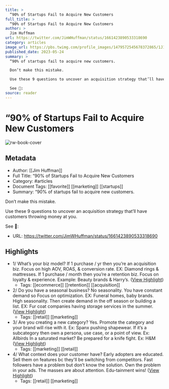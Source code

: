 ```yaml
---
title: >
  “90% of Startups Fail to Acquire New Customers
full_title: >
  “90% of Startups Fail to Acquire New Customers
author: >
  Jim Huffman
url: https://twitter.com/JimWHuffman/status/1661423890533318690
category: articles
image_url: https://pbs.twimg.com/profile_images/1479572545678372865/1J10HuXx.jpg
published_date: 2023-05-24
summary: >
  “90% of startups fail to acquire new customers.

  Don’t make this mistake.

  Use these 9 questions to uncover an acquisition strategy that’ll have customers throwing money at you.

  See 🧵:
source: reader
---
```

# “90% of Startups Fail to Acquire New Customers

![rw-book-cover](https://pbs.twimg.com/profile_images/1479572545678372865/1J10HuXx.jpg)

## Metadata
- Author: [[Jim Huffman]]
- Full Title: “90% of Startups Fail to Acquire New Customers
- Category: #articles
- Document Tags: [[favorite]] [[marketing]] [[startups]] 
- Summary: “90% of startups fail to acquire new customers.

Don’t make this mistake.

Use these 9 questions to uncover an acquisition strategy that’ll have customers throwing money at you.

See 🧵:
- URL: https://twitter.com/JimWHuffman/status/1661423890533318690

## Highlights
- 1/ What’s your biz model?
  If 1 purchase / yr then you’re an acquisition biz. Focus on high AOV, ROAS, & conversion rate. EX: Diamond rings & mattresses.
  If 1 purchase / month then you’re a retention biz. Focus on loyalty & experience. Example: Beauty brands & Harry’s. ([View Highlight](https://read.readwise.io/read/01h1bn4dq1x6azsqv7488bddwh))
    - Tags: [[ecommerce]] [[retention]] [[acquisition]] 
- 2/ Do you have a seasonal business?
  No seasonality. You have constant demand so Focus on optimization. EX: Funeral homes, baby brands.
  High seasonality. Then create demand in the off season or building a list. EX: Fur coat companies having storage services in the summer. ([View Highlight](https://read.readwise.io/read/01h1bn46yptbeyztn9ehbks325))
    - Tags: [[retail]] [[marketing]] 
- 3/ Are you creating a new category?
  Yes. Promote the category and your brand will rise with it. Ex: Spanx pushing shapewear.
  If it’s a subcategory then own a persona, use case, or a point of view. Ex: Allbirds
  In a saturated market? Be prepared for a knife fight. Ex: H&M ([View Highlight](https://read.readwise.io/read/01h1bn4nfkp7s5sy2n0yeamnej))
    - Tags: [[marketing]] [[retail]] 
- 4/ What context does your customer have?
  Early adopters are educated. Sell them on features bc they'll be switching from competitors.
  Fast followers have a problem but don’t know the solution. Own the problem in your ads.
  The masses are about attention. Edu-tainment wins! ([View Highlight](https://read.readwise.io/read/01h1bn5wacydkrfhr2zvmrwxgg))
    - Tags: [[retail]] [[marketing]] 


